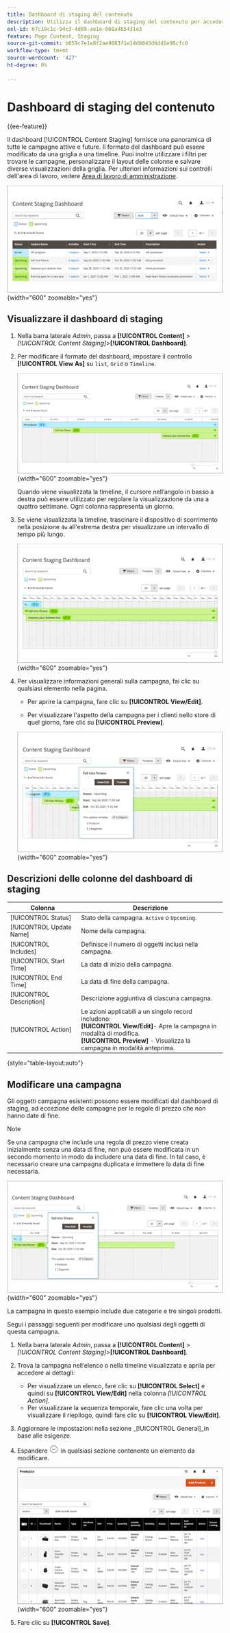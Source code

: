 ```yaml
---
title: Dashboard di staging del contenuto
description: Utilizza il dashboard di staging del contenuto per accedere a una panoramica di tutte le campagne attive e future.
exl-id: 67c18c1c-94c3-4d89-ae1e-868a465431e3
feature: Page Content, Staging
source-git-commit: b659c7e1e8f2ae9883f1e24d8045d6dd1e90cfc0
workflow-type: tm+mt
source-wordcount: '427'
ht-degree: 0%

---
```


# Dashboard di staging del contenuto

{{ee-feature}}

Il dashboard [!UICONTROL Content Staging] fornisce una panoramica di tutte le campagne attive e future. Il formato del dashboard può essere modificato da una griglia a una timeline. Puoi inoltre utilizzare i filtri per trovare le campagne, personalizzare il layout delle colonne e salvare diverse visualizzazioni della griglia. Per ulteriori informazioni sui controlli dell&#39;area di lavoro, vedere [Area di lavoro di amministrazione](../getting-started/admin-workspace.md).

![Dashboard di gestione temporanea nella visualizzazione griglia](./assets/content-staging-grid-view.png){width="600" zoomable="yes"}

## Visualizzare il dashboard di staging

1. Nella barra laterale _Admin_, passa a **[!UICONTROL Content]** > _[!UICONTROL Content Staging]_>**[!UICONTROL Dashboard]**.

1. Per modificare il formato del dashboard, impostare il controllo **[!UICONTROL View As]** su `list`, `Grid` o `Timeline`.

   ![Visualizzazione sequenza temporale](./assets/content-staging-dashboard-timeline.png){width="600" zoomable="yes"}

   Quando viene visualizzata la timeline, il cursore nell’angolo in basso a destra può essere utilizzato per regolare la visualizzazione da una a quattro settimane. Ogni colonna rappresenta un giorno.

1. Se viene visualizzata la timeline, trascinare il dispositivo di scorrimento nella posizione `4w` all&#39;estrema destra per visualizzare un intervallo di tempo più lungo.

   ![Visualizzazione di quattro settimane](./assets/content-staging-timeline-4-week-view.png){width="600" zoomable="yes"}

1. Per visualizzare informazioni generali sulla campagna, fai clic su qualsiasi elemento nella pagina.

   - Per aprire la campagna, fare clic su **[!UICONTROL View/Edit]**.

   - Per visualizzare l&#39;aspetto della campagna per i clienti nello store di quel giorno, fare clic su **[!UICONTROL Preview]**.

   ![Informazioni sulla campagna](./assets/content-staging-campaign-info.png){width="600" zoomable="yes"}

## Descrizioni delle colonne del dashboard di staging

| Colonna | Descrizione |
|--- |--- |
| [!UICONTROL Status] | Stato della campagna. `Active` o `Upcoming`. |
| [!UICONTROL Update Name] | Nome della campagna. |
| [!UICONTROL Includes] | Definisce il numero di oggetti inclusi nella campagna. |
| [!UICONTROL Start Time] | La data di inizio della campagna. |
| [!UICONTROL End Time] | La data di fine della campagna. |
| [!UICONTROL Description] | Descrizione aggiuntiva di ciascuna campagna. |
| [!UICONTROL Action] | Le azioni applicabili a un singolo record includono:<br/>**[!UICONTROL View/Edit]**- Apre la campagna in modalità di modifica.<br/>**[!UICONTROL Preview]** - Visualizza la campagna in modalità anteprima. |

{style="table-layout:auto"}

## Modificare una campagna

Gli oggetti campagna esistenti possono essere modificati dal dashboard di staging, ad eccezione delle campagne per le regole di prezzo che non hanno date di fine.

>[!NOTE]
>
>Se una campagna che include una regola di prezzo viene creata inizialmente senza una data di fine, non può essere modificata in un secondo momento in modo da includere una data di fine. In tal caso, è necessario creare una campagna duplicata e immettere la data di fine necessaria.

![Dettagli campagna](./assets/content-staging-dashboard-view-edit.png){width="600" zoomable="yes"}

La campagna in questo esempio include due categorie e tre singoli prodotti.

Segui i passaggi seguenti per modificare uno qualsiasi degli oggetti di questa campagna.

1. Nella barra laterale _Admin_, passa a **[!UICONTROL Content]** > _[!UICONTROL Content Staging]_>**[!UICONTROL Dashboard]**.

1. Trova la campagna nell’elenco o nella timeline visualizzata e aprila per accedere ai dettagli:

   - Per visualizzare un elenco, fare clic su **[!UICONTROL Select]** e quindi su **[!UICONTROL View/Edit]** nella colonna _[!UICONTROL Action]_.
   - Per visualizzare la sequenza temporale, fare clic una volta per visualizzare il riepilogo, quindi fare clic su **[!UICONTROL View/Edit]**.

1. Aggiornare le impostazioni nella sezione _[!UICONTROL General]_in base alle esigenze.

1. Espandere ![Selettore di espansione](../assets/icon-display-expand.png) in qualsiasi sezione contenente un elemento da modificare.

   ![Aggiornamento dei prodotti assegnati per un elemento della campagna](./assets/content-staging-campaign-edit-products.png){width="600" zoomable="yes"}

1. Fare clic su **[!UICONTROL Save]**.
